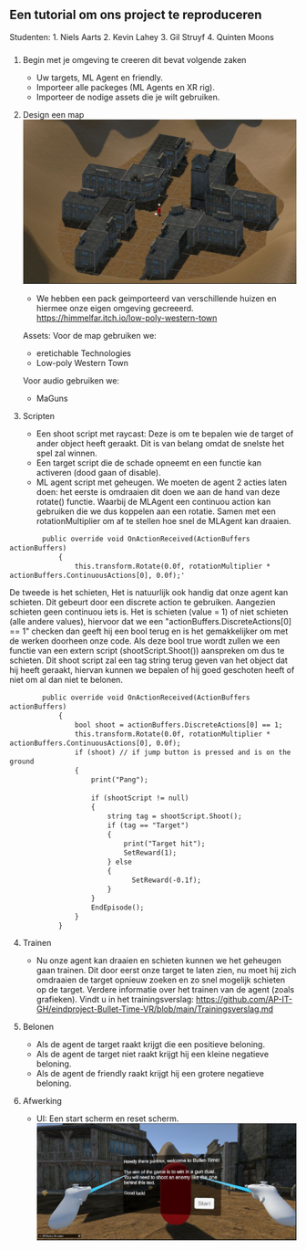 ## Een tutorial om ons project te reproduceren

Studenten: 1. Niels Aarts 2. Kevin Lahey 3. Gil Struyf 4. Quinten Moons

###

1. Begin met je omgeving te creeren dit bevat volgende zaken

   - Uw targets, ML Agent en friendly.
   - Importeer alle packeges (ML Agents en XR rig).
   - Importeer de nodige assets die je wilt gebruiken.

2. Design een map
   ![image](https://github.com/AP-IT-GH/eindproject-Bullet-Time-VR/blob/main/Images/MAP.JPG)

   - We hebben een pack geimporteerd van verschillende huizen en hiermee onze eigen omgeving gecreeerd.
     https://himmelfar.itch.io/low-poly-western-town

   Assets:
   Voor de map gebruiken we:

   - eretichable Technologies
   - Low-poly Western Town

   Voor audio gebruiken we:

   - MaGuns

3. Scripten
   - Een shoot script met raycast: Deze is om te bepalen wie de target of ander object heeft geraakt.
     Dit is van belang omdat de snelste het spel zal winnen.
   - Een target script die de schade opneemt en een functie kan activeren (dood gaan of disable).
   - ML agent script met geheugen. We moeten de agent 2 acties laten doen: het eerste is omdraaien dit doen we aan de hand van deze rotate() functie. Waarbij de MLAgent een continuou action kan gebruiken die we dus koppelen aan een rotatie. Samen met een rotationMultiplier om af te stellen hoe snel de MLAgent kan draaien.

```
		public override void OnActionReceived(ActionBuffers actionBuffers)
    		{
        		this.transform.Rotate(0.0f, rotationMultiplier * actionBuffers.ContinuousActions[0], 0.0f);'

```

De tweede is het schieten, Het is natuurlijk ook handig dat onze agent kan schieten. Dit gebeurt door een discrete action te gebruiken. Aangezien schieten geen continuou iets is. Het is schieten (value = 1) of niet schieten (alle andere values), hiervoor dat we een "actionBuffers.DiscreteActions[0] == 1" checken dan geeft hij een bool terug en is het gemakkelijker om met de werken doorheen onze code. Als deze bool true wordt zullen we een functie van een extern script (shootScript.Shoot()) aanspreken om dus te schieten. Dit shoot script zal een tag string terug geven van het object dat hij heeft geraakt, hiervan kunnen we bepalen of hij goed geschoten heeft of niet om al dan niet te belonen.

```
		public override void OnActionReceived(ActionBuffers actionBuffers)
    		{
        		bool shoot = actionBuffers.DiscreteActions[0] == 1;
        		this.transform.Rotate(0.0f, rotationMultiplier * actionBuffers.ContinuousActions[0], 0.0f);
        		if (shoot) // if jump button is pressed and is on the ground
        		{
            		print("Pang");

            		if (shootScript != null)
            		{
                		string tag = shootScript.Shoot();
                		if (tag == "Target")
                		{
                    		print("Target hit");
                    		SetReward(1);
                		} else
                		{
                    		  SetReward(-0.1f);
                		}
            		}
            		EndEpisode();
        		}
    		}
```

4. Trainen

   - Nu onze agent kan draaien en schieten kunnen we het geheugen gaan trainen.
     Dit door eerst onze target te laten zien, nu moet hij zich omdraaien de target
     opnieuw zoeken en zo snel mogelijk schieten op de target. Verdere informatie over het trainen van de agent (zoals grafieken).
     Vindt u in het trainingsverslag: https://github.com/AP-IT-GH/eindproject-Bullet-Time-VR/blob/main/Trainingsverslag.md

5. Belonen

   - Als de agent de target raakt krijgt die een positieve beloning.
   - Als de agent de target niet raakt krijgt hij een kleine negatieve beloning.
   - Als de agent de friendly raakt krijgt hij een grotere negatieve beloning.

6. Afwerking
   - UI: Een start scherm en reset scherm.
     ![image](https://github.com/AP-IT-GH/eindproject-Bullet-Time-VR/blob/main/Images/UI_Example.JPG)
